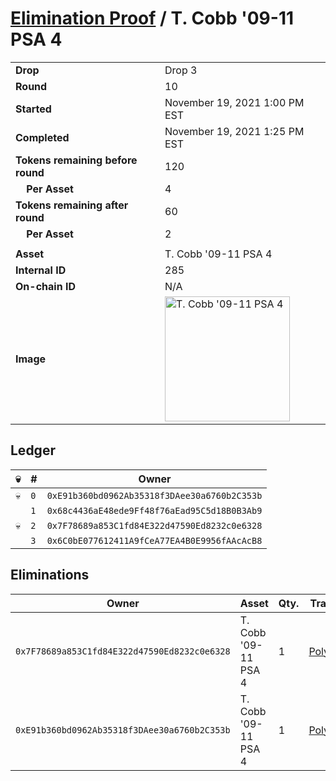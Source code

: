 # [Elimination Proof](./readme.md) / T. Cobb &#039;09-11 PSA 4

|||
|---|---|
| **Drop** | Drop 3 |
| **Round** | 10 |
| **Started** | November 19, 2021 1:00 PM EST |
| **Completed** | November 19, 2021 1:25 PM EST |
| **Tokens remaining before round** | 120 |
| **&nbsp;&nbsp;&nbsp;&nbsp;Per Asset** | 4 |
| **Tokens remaining after round** | 60 |
| **&nbsp;&nbsp;&nbsp;&nbsp;Per Asset** | 2 |
| | |
| **Asset** | T. Cobb &#039;09-11 PSA 4 |
| **Internal ID** | 285 |
| **On-chain ID** | N/A |
| **Image** | <img src="https://tcdn.blokpax.com/94d9199b-dc2e-4ab3-b78c-dd046cdeaf50/68ae1ef563cb4601d888a7a3c8c02239a911a2247853ff4e3a87b80311001724.jpg" height="200" alt="T. Cobb &#039;09-11 PSA 4" /> |

## Ledger

| 💀 | # | Owner |
| --- | --- | --- |
| 💀 | `0` | `0xE91b360bd0962Ab35318f3DAee30a6760b2C353b` |
|  | `1` | `0x68c4436aE48ede9Ff48f76aEad95C5d18B0B3Ab9` |
| 💀 | `2` | `0x7F78689a853C1fd84E322d47590Ed8232c0e6328` |
|  | `3` | `0x6C0bE077612411A9fCeA77EA4B0E9956fAAcAcB8` |


## Eliminations

| Owner | Asset | Qty. | Transaction |
| --- | --- | --- | --- |
| `0x7F78689a853C1fd84E322d47590Ed8232c0e6328` | T. Cobb '09-11 PSA 4 | 1 | [Polygonscan](https://polygonscan.com/tx/0x86ebb379da61f3edb7f6c888ff996c2a856185a07dbf5d83f10dee46ce25cd55) |
| `0xE91b360bd0962Ab35318f3DAee30a6760b2C353b` | T. Cobb '09-11 PSA 4 | 1 | [Polygonscan](https://polygonscan.com/tx/0x70eac370d88ed7a1f3635120efe9c8d3b44f947d5fa70139f82822a19ee2ff0a) |
